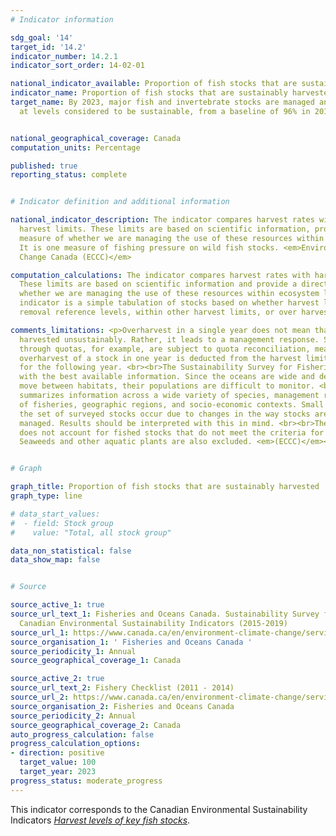 ```yaml
---
# Indicator information

sdg_goal: '14'
target_id: '14.2'
indicator_number: 14.2.1
indicator_sort_order: 14-02-01

national_indicator_available: Proportion of fish stocks that are sustainably harvested
indicator_name: Proportion of fish stocks that are sustainably harvested
target_name: By 2023, major fish and invertebrate stocks are managed and harvested
  at levels considered to be sustainable, from a baseline of 96% in 2016


national_geographical_coverage: Canada
computation_units: Percentage

published: true
reporting_status: complete


# Indicator definition and additional information

national_indicator_description: The indicator compares harvest rates with established
  harvest limits. These limits are based on scientific information, providing a direct
  measure of whether we are managing the use of these resources within ecosystem limits.
  It is one measure of fishing pressure on wild fish stocks. <em>Environment and Climate
  Change Canada (ECCC)</em>

computation_calculations: The indicator compares harvest rates with harvest limits.
  These limits are based on scientific information and provide a direct measure of
  whether we are managing the use of these resources within ecosystem limits. The
  indicator is a simple tabulation of stocks based on whether harvest levels are within
  removal reference levels, within other harvest limits, or over harvest limits. <em>(ECCC)</em>

comments_limitations: <p>Overharvest in a single year does not mean that a stock is
  harvested unsustainably. Rather, it leads to a management response. Stocks managed
  through quotas, for example, are subject to quota reconciliation, meaning that any
  overharvest of a stock in one year is deducted from the harvest limit established
  for the following year. <br><br>The Sustainability Survey for Fisheries is completed
  with the best available information. Since the oceans are wide and deep, and fish
  move between habitats, their populations are difficult to monitor. <br><br>The survey
  summarizes information across a wide variety of species, management regimes, types
  of fisheries, geographic regions, and socio-economic contexts. Small changes in
  the set of surveyed stocks occur due to changes in the way stocks are assessed or
  managed. Results should be interpreted with this in mind. <br><br>The indicator
  does not account for fished stocks that do not meet the criteria for major stocks.
  Seaweeds and other aquatic plants are also excluded. <em>(ECCC)</em></p>


# Graph 

graph_title: Proportion of fish stocks that are sustainably harvested
graph_type: line

# data_start_values:
#  - field: Stock group
#    value: "Total, all stock group"

data_non_statistical: false
data_show_map: false


# Source

source_active_1: true
source_url_text_1: Fisheries and Oceans Canada. Sustainability Survey for Fisheries,
  Canadian Environmental Sustainability Indicators (2015-2019)
source_url_1: https://www.canada.ca/en/environment-climate-change/services/environmental-indicators/harvest-levels-key-fish-stocks.html
source_organisation_1: ' Fisheries and Oceans Canada '
source_periodicity_1: Annual
source_geographical_coverage_1: Canada

source_active_2: true
source_url_text_2: Fishery Checklist (2011 - 2014)
source_url_2: https://www.canada.ca/en/environment-climate-change/services/environmental-indicators/harvest-levels-key-fish-stocks.html
source_organisation_2: Fisheries and Oceans Canada
source_periodicity_2: Annual
source_geographical_coverage_2: Canada
auto_progress_calculation: false
progress_calculation_options:
- direction: positive
  target_value: 100
  target_year: 2023
progress_status: moderate_progress
---
```

This indicator corresponds to the Canadian Environmental Sustainability Indicators <a href="https://www.canada.ca/en/environment-climate-change/services/environmental-indicators/harvest-levels-key-fish-stocks.html"> <em>Harvest levels of key fish stocks</em></a>.

